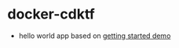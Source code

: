 # docker-cdktf
- hello world app based on [getting started demo](https://learn.hashicorp.com/tutorials/terraform/cdktf-install?in=terraform/cdktf)
